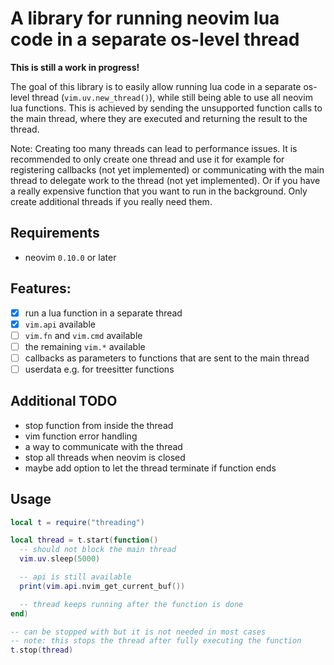 # A library for running neovim lua code in a separate os-level thread

**This is still a work in progress!**

The goal of this library is to easily allow running lua code in a separate
os-level thread (`vim.uv.new_thread()`), while still being able to use all
neovim lua functions. This is achieved by sending the unsupported function
calls to the main thread, where they are executed and returning the result
to the thread.

Note: Creating too many threads can lead to performance issues. It is
recommended to only create one thread and use it for example for registering
callbacks (not yet implemented) or communicating with the main thread
to delegate work to the thread (not yet implemented). Or if you have a really
expensive function that you want to run in the background.
Only create additional threads if you really need them.

## Requirements

- neovim `0.10.0` or later

## Features:

- [x] run a lua function in a separate thread
- [x] `vim.api` available
- [ ] `vim.fn` and `vim.cmd` available
- [ ] the remaining `vim.*` available
- [ ] callbacks as parameters to functions that are sent to the main thread
- [ ] userdata e.g. for treesitter functions

## Additional TODO

- stop function from inside the thread
- vim function error handling
- a way to communicate with the thread
- stop all threads when neovim is closed
- maybe add option to let the thread terminate if function ends

## Usage

```lua
local t = require("threading")

local thread = t.start(function()
  -- should not block the main thread
  vim.uv.sleep(5000)

  -- api is still available
  print(vim.api.nvim_get_current_buf())

  -- thread keeps running after the function is done
end)

-- can be stopped with but it is not needed in most cases
-- note: this stops the thread after fully executing the function
t.stop(thread)
```
